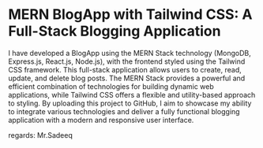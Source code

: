 # **MERN BlogApp with Tailwind CSS: A Full-Stack Blogging Application**

I have developed a BlogApp using the MERN Stack technology (MongoDB, Express.js, React.js, Node.js), with the frontend styled using the Tailwind CSS framework. This full-stack application allows users to create, read, update, and delete blog posts. The MERN Stack provides a powerful and efficient combination of technologies for building dynamic web applications, while Tailwind CSS offers a flexible and utility-based approach to styling. By uploading this project to GitHub, I aim to showcase my ability to integrate various technologies and deliver a fully functional blogging application with a modern and responsive user interface.

regards:
Mr.Sadeeq